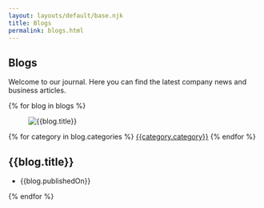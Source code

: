 ```yaml
---
layout: layouts/default/base.njk
title: Blogs
permalink: blogs.html
---
```


<section class="wrapper bg-soft-primary">
  <div class="container pt-6 pb-6 pt-md-10 pb-md-10 text-center">
    <div class="row">
        <div class="col-md-7 col-lg-6 col-xl-5 mx-auto">
            <h1 class="display-1 mb-3">Blogs</h1>
            <p class="lead px-lg-5 px-xxl-8">Welcome to our journal. Here you can find the latest company news and business articles.</p>
        </div>
    </div>
  </div>
</section>

<section class="wrapper bg-light">
      <div class="container pt-5 pb-14 pb-md-16">
        <div class="row">
          <div class="col-lg-10 mx-auto">
            <div class="blog grid grid-view">
              <div class="row isotope gx-md-8 gy-8 mb-8" style="position: relative; height: 1352.7px;">
              {% for blog in blogs %}
                <article class="item post col-md-6">
                  <div class="card">
                    <figure class="card-img-top overlay overlay-1 hover-scale">
                      <img src="{{blog.thumbnailSrc}}" alt="{{blog.title}}">
                    </figure>
                    <div class="card-body">
                      <div class="post-header">
                        <div class="post-category text-line">
                          {% for category in blog.categories %}
                          <a href="#" class="hover ms-2" rel="category">{{category.category}}</a>
                          {% endfor %}
                        </div>
                        <h2 class="post-title h3 mt-1 mb-3">
                          <a class="link-dark" onclick="location.href='blogs/{{ blog.key }}.html';">{{blog.title}}</a>
                        </h2>
                      </div>
                    </div>
                    <div class="card-footer">
                      <ul class="post-meta d-flex mb-0">
                        <li class="post-date"><i class="uil uil-calendar-alt"></i><span>{{blog.publishedOn}}</span></li>
                        <!-- <li class="post-comments"><a href="#"><i class="uil uil-comment"></i>4</a></li>
                        <li class="post-likes ms-auto"><a href="#"><i class="uil uil-heart-alt"></i>5</a></li> -->
                      </ul>
                    </div>
                  </div>
                </article>
                {% endfor %}
              </div>
            </div>
            <!-- <nav class="d-flex" aria-label="pagination">
              <ul class="pagination">
                <li class="page-item disabled">
                  <a class="page-link" href="#" aria-label="Previous">
                    <span aria-hidden="true"><i class="uil uil-arrow-left"></i></span>
                  </a>
                </li>
                <li class="page-item active"><a class="page-link" href="#">1</a></li>
                <li class="page-item"><a class="page-link" href="#">2</a></li>
                <li class="page-item"><a class="page-link" href="#">3</a></li>
                <li class="page-item">
                  <a class="page-link" href="#" aria-label="Next">
                    <span aria-hidden="true"><i class="uil uil-arrow-right"></i></span>
                  </a>
                </li>
              </ul>
            </nav> -->
      </div>
    </div>
  </div>
</section>